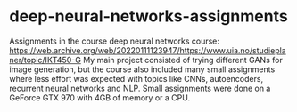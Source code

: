 # deep-neural-networks-assignments
Assignments in the course deep neural networks course: https://web.archive.org/web/20220111123947/https://www.uia.no/studieplaner/topic/IKT450-G
My main project consisted of trying different GANs for image generation, but the course also included many small assignments where less effort was expected with topics like CNNs, autoencoders, recurrent neural networks and NLP.
Small assignments were done on a GeForce GTX 970 with 4GB of memory or a CPU.
